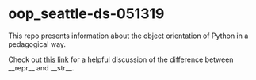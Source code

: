 # oop_seattle-ds-051319

This repo presents information about the object orientation of Python in a pedagogical way.

Check out [this link](https://stackoverflow.com/questions/1436703/difference-between-str-and-repr) for a helpful discussion of the difference between \_\_repr\_\_ and \_\_str\_\_.
